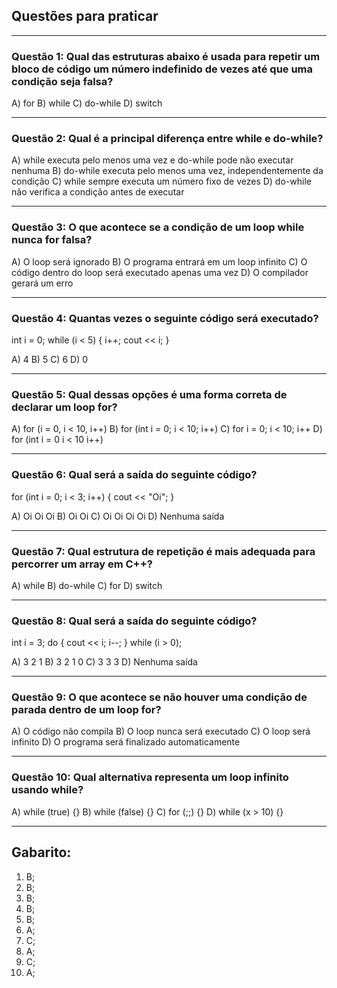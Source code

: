## Questões para praticar

---

### Questão 1: Qual das estruturas abaixo é usada para repetir um bloco de código um número indefinido de vezes até que uma condição seja falsa?

A) for
B) while
C) do-while
D) switch

---

### Questão 2: Qual é a principal diferença entre while e do-while?

A) while executa pelo menos uma vez e do-while pode não executar nenhuma
B) do-while executa pelo menos uma vez, independentemente da condição
C) while sempre executa um número fixo de vezes
D) do-while não verifica a condição antes de executar

---

### Questão 3:  O que acontece se a condição de um loop while nunca for falsa?

A) O loop será ignorado
B) O programa entrará em um loop infinito
C) O código dentro do loop será executado apenas uma vez
D) O compilador gerará um erro

---

### Questão 4: Quantas vezes o seguinte código será executado?

int i = 0;
while (i < 5) {
    i++;
    cout << i;
}


A) 4
B) 5
C) 6
D) 0

---

### Questão 5: Qual dessas opções é uma forma correta de declarar um loop for?

A) for (i = 0, i < 10, i++)
B) for (int i = 0; i < 10; i++)
C) for i = 0; i < 10; i++
D) for (int i = 0 i < 10 i++)

---

### Questão 6:  Qual será a saída do seguinte código?

for (int i = 0; i < 3; i++) {
    cout << "Oi";
}


A) Oi Oi Oi
B) Oi Oi
C) Oi Oi Oi Oi
D) Nenhuma saída

---

### Questão 7: Qual estrutura de repetição é mais adequada para percorrer um array em C++?

A) while
B) do-while
C) for
D) switch

---

### Questão 8: Qual será a saída do seguinte código?

int i = 3;
do {
    cout << i;
    i--;
} while (i > 0);


A) 3 2 1
B) 3 2 1 0
C) 3 3 3
D) Nenhuma saída

---

### Questão 9: O que acontece se não houver uma condição de parada dentro de um loop for?

A) O código não compila
B) O loop nunca será executado
C) O loop será infinito
D) O programa será finalizado automaticamente

---

### Questão 10: Qual alternativa representa um loop infinito usando while?

A) while (true) {}
B) while (false) {}
C) for (;;) {}
D) while (x > 10) {}

---



## Gabarito:

1) B;
2) B;
3) B;
4) B;
5) B;
6) A;
7) C;
8) A;
9) C;
10) A;